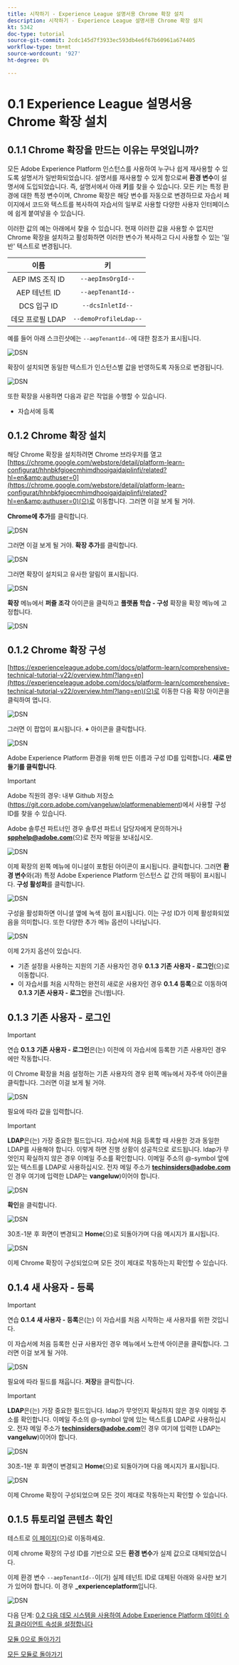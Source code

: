 ```yaml
---
title: 시작하기 - Experience League 설명서용 Chrome 확장 설치
description: 시작하기 - Experience League 설명서용 Chrome 확장 설치
kt: 5342
doc-type: tutorial
source-git-commit: 2cdc145d7f3933ec593db4e6f67b60961a674405
workflow-type: tm+mt
source-wordcount: '927'
ht-degree: 0%

---
```


# 0.1 Experience League 설명서용 Chrome 확장 설치

## 0.1.1 Chrome 확장을 만드는 이유는 무엇입니까?

모든 Adobe Experience Platform 인스턴스를 사용하여 누구나 쉽게 재사용할 수 있도록 설명서가 일반화되었습니다.
설명서를 재사용할 수 있게 함으로써 **환경 변수**&#x200B;이 설명서에 도입되었습니다. 즉, 설명서에서 아래 **키**&#x200B;를 찾을 수 있습니다. 모든 키는 특정 환경에 대한 특정 변수이며, Chrome 확장은 해당 변수를 자동으로 변경하므로 자습서 페이지에서 코드와 텍스트를 복사하여 자습서의 일부로 사용할 다양한 사용자 인터페이스에 쉽게 붙여넣을 수 있습니다.

이러한 값의 예는 아래에서 찾을 수 있습니다. 현재 이러한 값을 사용할 수 없지만 Chrome 확장을 설치하고 활성화하면 이러한 변수가 복사하고 다시 사용할 수 있는 &#39;일반&#39; 텍스트로 변경됩니다.

| 이름 | 키 |
|:-------------:| :---------------:|
| AEP IMS 조직 ID | `--aepImsOrgId--` |
| AEP 테넌트 ID | `--aepTenantId--` |
| DCS 입구 ID | `--dcsInletId--` |
| 데모 프로필 LDAP | `--demoProfileLdap--` |

예를 들어 아래 스크린샷에는 `--aepTenantId--`에 대한 참조가 표시됩니다.

![DSN](./images/mod7before.png)

확장이 설치되면 동일한 텍스트가 인스턴스별 값을 반영하도록 자동으로 변경됩니다.

![DSN](./images/mod7.png)

또한 확장을 사용하면 다음과 같은 작업을 수행할 수 있습니다.

- 자습서에 등록

## 0.1.2 Chrome 확장 설치

해당 Chrome 확장을 설치하려면 Chrome 브라우저를 열고 [https://chrome.google.com/webstore/detail/platform-learn-configurat/hhnbkfgioecmhimdhooigajdajplinfi/related?hl=en&amp;authuser=0](https://chrome.google.com/webstore/detail/platform-learn-configurat/hhnbkfgioecmhimdhooigajdajplinfi/related?hl=en&amp;authuser=0)(으)로 이동합니다. 그러면 이걸 보게 될 거야.

**Chrome에 추가**&#x200B;를 클릭합니다.

![DSN](./images/c2.png)

그러면 이걸 보게 될 거야. **확장 추가**&#x200B;를 클릭합니다.

![DSN](./images/c3.png)

그러면 확장이 설치되고 유사한 알림이 표시됩니다.

![DSN](./images/c4.png)

**확장** 메뉴에서 **퍼즐 조각** 아이콘을 클릭하고 **플랫폼 학습 - 구성** 확장을 확장 메뉴에 고정합니다.

![DSN](./images/c6.png)

## 0.1.2 Chrome 확장 구성

[https://experienceleague.adobe.com/docs/platform-learn/comprehensive-technical-tutorial-v22/overview.html?lang=en](https://experienceleague.adobe.com/docs/platform-learn/comprehensive-technical-tutorial-v22/overview.html?lang=en)(으)로 이동한 다음 확장 아이콘을 클릭하여 엽니다.

![DSN](./images/tuthome.png)

그러면 이 팝업이 표시됩니다. **+** 아이콘을 클릭합니다.

![DSN](./images/c7.png)

Adobe Experience Platform 환경을 위해 만든 이름과 구성 ID를 입력합니다. **새로 만들기를 클릭합니다**.

>[!IMPORTANT]
>
>Adobe 직원의 경우: 내부 Github 저장소(https://git.corp.adobe.com/vangeluw/platformenablement)에서 사용할 구성 ID를 찾을 수 있습니다.
>
>Adobe 솔루션 파트너인 경우 솔루션 파트너 담당자에게 문의하거나 **spphelp@adobe.com**(으)로 전자 메일을 보내십시오.

![DSN](./images/c8.png)

이제 확장의 왼쪽 메뉴에 이니셜이 포함된 아이콘이 표시됩니다. 클릭합니다. 그러면 **환경 변수**&#x200B;와(과) 특정 Adobe Experience Platform 인스턴스 값 간의 매핑이 표시됩니다. **구성 활성화**&#x200B;를 클릭합니다.

![DSN](./images/c9.png)

구성을 활성화하면 이니셜 옆에 녹색 점이 표시됩니다. 이는 구성 ID가 이제 활성화되었음을 의미합니다. 또한 다양한 추가 메뉴 옵션이 나타납니다.

![DSN](./images/c10.png)

이제 2가지 옵션이 있습니다.

- 기존 설정을 사용하는 지원의 기존 사용자인 경우 **0.1.3 기존 사용자 - 로그인**(으)로 이동합니다.
- 이 자습서를 처음 시작하는 완전히 새로운 사용자인 경우 **0.1.4 등록**&#x200B;으로 이동하여 **0.1.3 기존 사용자 - 로그인**&#x200B;을 건너뜁니다.

## 0.1.3 기존 사용자 - 로그인

>[!IMPORTANT]
>
>연습 **0.1.3 기존 사용자 - 로그인**&#x200B;은(는) 이전에 이 자습서에 등록한 기존 사용자인 경우에만 작동합니다.

이 Chrome 확장을 처음 설정하는 기존 사용자의 경우 왼쪽 메뉴에서 자주색 아이콘을 클릭합니다. 그러면 이걸 보게 될 거야.

![DSN](./images/chromeret1.png)

필요에 따라 값을 입력합니다.

>[!IMPORTANT]
>
>**LDAP**&#x200B;은(는) 가장 중요한 필드입니다. 자습서에 처음 등록할 때 사용한 것과 동일한 LDAP를 사용해야 합니다. 이렇게 하면 진행 상황이 성공적으로 로드됩니다. ldap가 무엇인지 확실하지 않은 경우 이메일 주소를 확인합니다. 이메일 주소의 @-symbol 앞에 있는 텍스트를 LDAP로 사용하십시오. 전자 메일 주소가 **techinsiders@adobe.com**&#x200B;인 경우 여기에 입력한 LDAP는 **vangeluw**)이어야 합니다.

![DSN](./images/chromeret2.png)

**확인**&#x200B;을 클릭합니다.

![DSN](./images/chromeret3.png)

30초-1분 후 화면이 변경되고 **Home**(으)로 되돌아가며 다음 메시지가 표시됩니다.

![DSN](./images/chromeret4.png)

이제 Chrome 확장이 구성되었으며 모든 것이 제대로 작동하는지 확인할 수 있습니다.

## 0.1.4 새 사용자 - 등록

>[!IMPORTANT]
>
>연습 **0.1.4 새 사용자 - 등록**&#x200B;은(는) 이 자습서를 처음 시작하는 새 사용자를 위한 것입니다.

이 자습서에 처음 등록한 신규 사용자인 경우 메뉴에서 노란색 아이콘을 클릭합니다. 그러면 이걸 보게 될 거야.

![DSN](./images/c11.png)

필요에 따라 필드를 채웁니다. **저장**&#x200B;을 클릭합니다.

>[!IMPORTANT]
>
>**LDAP**&#x200B;은(는) 가장 중요한 필드입니다. ldap가 무엇인지 확실하지 않은 경우 이메일 주소를 확인합니다. 이메일 주소의 @-symbol 앞에 있는 텍스트를 LDAP로 사용하십시오. 전자 메일 주소가 **techinsiders@adobe.com**&#x200B;인 경우 여기에 입력한 LDAP는 **vangeluw**)이어야 합니다.

![DSN](./images/chrome1.png)

30초-1분 후 화면이 변경되고 **Home**(으)로 되돌아가며 다음 메시지가 표시됩니다.

![DSN](./images/chrome2.png)

이제 Chrome 확장이 구성되었으며 모든 것이 제대로 작동하는지 확인할 수 있습니다.

## 0.1.5 튜토리얼 콘텐츠 확인

테스트로 [이 페이지](https://experienceleague.adobe.com/docs/platform-learn/comprehensive-technical-tutorial-v22/module4/ex3.html?lang=en)(으)로 이동하세요.

이제 chrome 확장의 구성 ID를 기반으로 모든 **환경 변수**&#x200B;가 실제 값으로 대체되었습니다.

이제 환경 변수 `--aepTenantId--`이(가) 실제 테넌트 ID로 대체된 아래와 유사한 보기가 있어야 합니다. 이 경우 **_experienceplatform**&#x200B;입니다.

![DSN](./images/c12.png)

다음 단계: [0.2 다음 데모 시스템을 사용하여 Adobe Experience Platform 데이터 수집 클라이언트 속성을 설정합니다](./ex2.md)

[모듈 0으로 돌아가기](./getting-started.md)

[모든 모듈로 돌아가기](./../../../overview.md)
